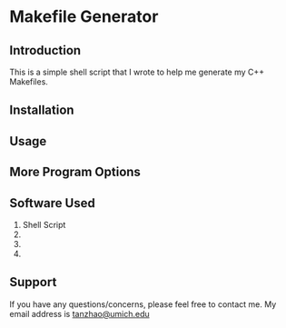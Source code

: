 Makefile Generator
=================

Introduction
-----------------
This is a simple shell script that I wrote to help me generate my C++ Makefiles.

Installation
-----------------

Usage
-----------------

More Program Options
-----------------

Software Used
-----------------

1. Shell Script
2.
3.
4. 

Support
-----------------

If you have any questions/concerns, please feel free to contact me.
My email address is tanzhao@umich.edu
